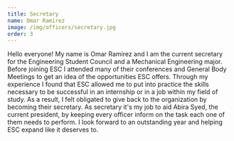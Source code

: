 ```yaml
---
title: Secretary
name: Omar Ramirez
image: /img/officers/secretary.jpg
order: 3
---
```


Hello everyone! My name is Omar Ramirez and I am the current secretary for the Engineering Student Council and a Mechanical Engineering major. Before joining ESC I attended many of their conferences and General Body Meetings to get an idea of the opportunities ESC offers. Through my experience I found that ESC allowed me to put into practice the skills necessary to be successful in an internship or in a job within my field of study. As a result, I felt obligated to give back to the organization by becoming their secretary. As secretary it's my job to aid Abira Syed, the current president, by keeping every officer inform on the task each one of them needs to perform. I look forward to an outstanding year and helping ESC expand like it deserves to.
